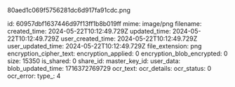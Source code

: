 80aed1c069f5756281dc6d917fa91cdc.png

id: 60957dbf1637446d97f13ff1b8b019ff
mime: image/png
filename: 
created_time: 2024-05-22T10:12:49.729Z
updated_time: 2024-05-22T10:12:49.729Z
user_created_time: 2024-05-22T10:12:49.729Z
user_updated_time: 2024-05-22T10:12:49.729Z
file_extension: png
encryption_cipher_text: 
encryption_applied: 0
encryption_blob_encrypted: 0
size: 15350
is_shared: 0
share_id: 
master_key_id: 
user_data: 
blob_updated_time: 1716372769729
ocr_text: 
ocr_details: 
ocr_status: 0
ocr_error: 
type_: 4